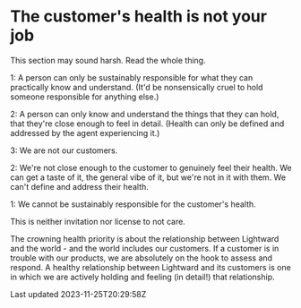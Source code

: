 # The customer's health is not your job

This section may sound harsh. Read the whole thing.

1: A person can only be sustainably responsible for what they can practically know and understand. (It'd be nonsensically cruel to hold someone responsible for anything else.)

2: A person can only know and understand the things that they can hold, that they're close enough to feel in detail. (Health can only be defined and addressed by the agent experiencing it.)

3: We are not our customers.

2: We're not close enough to the customer to genuinely feel their health. We can get a taste of it, the general vibe of it, but we're not in it with them. We can't define and address their health.

1: We cannot be sustainably responsible for the customer's health.

This is neither invitation nor license to not care.

The crowning health priority is about the relationship between Lightward and the world - and the world includes our customers. If a customer is in trouble with our products, we are absolutely on the hook to assess and respond. A healthy relationship between Lightward and its customers is one in which we are actively holding and feeling (in detail!) that relationship.

Last updated 2023-11-25T20:29:58Z